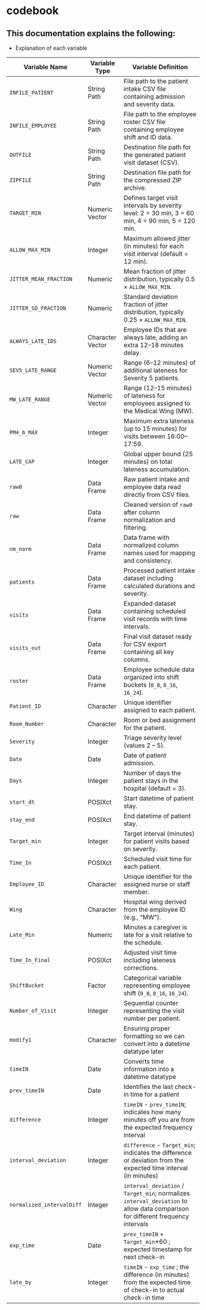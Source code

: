 # codebook


## This documentation explains the following:
- Explanation of each variable


| **Variable Name**      | **Variable Type** | **Variable Definition**                                                                            |
| ---------------------- | ----------------- | -------------------------------------------------------------------------------------------------- |
| `INFILE_PATIENT`       | String Path       | File path to the patient intake CSV file containing admission and severity data.                   |
| `INFILE_EMPLOYEE`      | String Path       | File path to the employee roster CSV file containing employee shift and ID data.                   |
| `OUTFILE`              | String Path       | Destination file path for the generated patient visit dataset (CSV).                               |
| `ZIPFILE`              | String Path       | Destination file path for the compressed ZIP archive.                                              |
| `TARGET_MIN`           | Numeric Vector    | Defines target visit intervals by severity level: 2 = 30 min, 3 = 60 min, 4 = 90 min, 5 = 120 min. |
| `ALLOW_MAX_MIN`        | Integer           | Maximum allowed jitter (in minutes) for each visit interval (default = 12 min).                    |
| `JITTER_MEAN_FRACTION` | Numeric           | Mean fraction of jitter distribution, typically 0.5 × `ALLOW_MAX_MIN`.                             |
| `JITTER_SD_FRACTION`   | Numeric           | Standard deviation fraction of jitter distribution, typically 0.25 × `ALLOW_MAX_MIN`.              |
| `ALWAYS_LATE_IDS`      | Character Vector  | Employee IDs that are always late, adding an extra 12–18 minutes delay.                            |
| `SEV5_LATE_RANGE`      | Numeric Vector    | Range (6–12 minutes) of additional lateness for Severity 5 patients.                               |
| `MW_LATE_RANGE`        | Numeric Vector    | Range (12–15 minutes) of lateness for employees assigned to the Medical Wing (MW).                 |
| `PM4_6_MAX`            | Integer           | Maximum extra lateness (up to 15 minutes) for visits between 16:00–17:59.                          |
| `LATE_CAP`             | Integer           | Global upper bound (25 minutes) on total lateness accumulation.                                    |
| `raw0`                 | Data Frame        | Raw patient intake and employee data read directly from CSV files.                                 |
| `raw`                  | Data Frame        | Cleaned version of `raw0` after column normalization and filtering.                                |
| `nm_norm`              | Data Frame        | Data frame with normalized column names used for mapping and consistency.                          |
| `patients`             | Data Frame        | Processed patient intake dataset including calculated durations and severity.                      |
| `visits`               | Data Frame        | Expanded dataset containing scheduled visit records with time intervals.                           |
| `visits_out`           | Data Frame        | Final visit dataset ready for CSV export containing all key columns.                               |
| `roster`               | Data Frame        | Employee schedule data organized into shift buckets (`0_8`, `8_16`, `16_24`).                      |
| `Patient_ID`           | Character         | Unique identifier assigned to each patient.                                                        |
| `Room_Number`          | Character         | Room or bed assignment for the patient.                                                            |
| `Severity`             | Integer           | Triage severity level (values 2 – 5).                                                              |
| `Date`                 | Date              | Date of patient admission.                                                                         |
| `Days`                 | Integer           | Number of days the patient stays in the hospital (default = 3).                                    |
| `start_dt`             | POSIXct           | Start datetime of patient stay.                                                                    |
| `stay_end`             | POSIXct           | End datetime of patient stay.                                                                      |
| `Target_min`           | Integer           | Target interval (minutes) for patient visits based on severity.                                    |
| `Time_In`              | POSIXct           | Scheduled visit time for each patient.                                                             |
| `Employee_ID`          | Character         | Unique identifier for the assigned nurse or staff member.                                          |
| `Wing`                 | Character         | Hospital wing derived from the employee ID (e.g., “MW”).                                           |
| `Late_Min`             | Numeric           | Minutes a caregiver is late for a visit relative to the schedule.                                  |
| `Time_In_Final`        | POSIXct           | Adjusted visit time including lateness corrections.                                                |
| `ShiftBucket`          | Factor            | Categorical variable representing employee shift (`0_8`, `8_16`, `16_24`).                         |
| `Number_of_Visit`      | Integer           | Sequential counter representing the visit number per patient.                                      |
| `modify1`              | Character         | Ensuring proper formatting so we can convert into a datetime datatype later                        |
| `timeIN `              | Date              | Converts time information into a datetime datatype                                                 |
| `prev_timeIN `         | Date              | Identifies the last check-in time for a patient                                                    |
| `difference `          | Integer           | `timeIN` - `prev_timeIN`; indicates how many minutes off you are from the expected frequency interval|
| `interval_deviation `  | Integer           | `difference` - `Target_min`; indicates the difference or deviation from the expected time interval (in minutes) |
| `normalized_intervalDiff`| Integer          | `interval_deviation` / `Target_min`; normalizes `interval_deviation` to allow data comparison for different frequency intervals|
| `exp_time`             | Date              | `prev_timeIN` + `Target_min`*60 ; expected timestamp for next check-in                             |
| `late_by `             | Integer           | `timeIN` - `exp_time` ; the difference (in minutes) from the expected time of check-in to actual check-in time|

